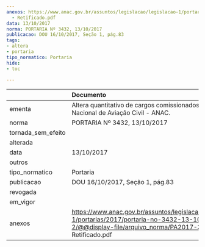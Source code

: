 ```yaml
---
anexos: https://www.anac.gov.br/assuntos/legislacao/legislacao-1/portarias/2017/portaria-no-3432-13-10-2017-2/@@display-file/arquivo_norma/PA2017-3432
  - Retificado.pdf
data: 13/10/2017
norma: PORTARIA Nº 3432, 13/10/2017
publicacao: DOU 16/10/2017, Seção 1, pág.83
tags:
- altera
- portaria
tipo_normatico: Portaria
hide: 
- toc 
 
---
```


|                    | Documento                                                                                                                                                       |
|:-------------------|:----------------------------------------------------------------------------------------------------------------------------------------------------------------|
| ementa             | Altera quantitativo de cargos comissionados da Agência Nacional de Aviação Civil - ANAC.                                                                        |
| norma              | PORTARIA Nº 3432, 13/10/2017                                                                                                                                    |
| tornada_sem_efeito |                                                                                                                                                                 |
| alterada           |                                                                                                                                                                 |
| data               | 13/10/2017                                                                                                                                                      |
| outros             |                                                                                                                                                                 |
| tipo_normatico     | Portaria                                                                                                                                                        |
| publicacao         | DOU 16/10/2017, Seção 1, pág.83                                                                                                                                 |
| revogada           |                                                                                                                                                                 |
| em_vigor           |                                                                                                                                                                 |
| anexos             | https://www.anac.gov.br/assuntos/legislacao/legislacao-1/portarias/2017/portaria-no-3432-13-10-2017-2/@@display-file/arquivo_norma/PA2017-3432 - Retificado.pdf |